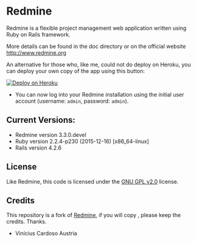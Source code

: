 # Redmine

Redmine is a flexible project management web application written using Ruby on Rails framework.

More details can be found in the doc directory or on the official website http://www.redmine.org



An alternative for those who, like me, could not do deploy on Heroku, you can deploy your own copy of the app using this button:

[![Deploy on Heroku](https://www.herokucdn.com/deploy/button.svg)](https://heroku.com/deploy)

- You can now log into your Redmine installation using the initial user account (username: `admin`,  password: `admin`).



## Current Versions:

- Redmine version                3.3.0.devel
- Ruby version                   2.2.4-p230 (2015-12-16) [x86_64-linux]
- Rails version                  4.2.6

## License

Like Redmine, this code is licensed under the [GNU GPL v2.0](./LICENSE) license.

## Credits

This repository is a fork of [Redmine](https://github.com/redmine/redmine), if you will copy , please keep the credits.
Thanks. 

- Vinícius Cardoso Austria

